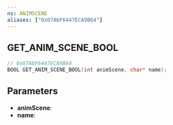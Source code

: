```yaml
---
ns: ANIMSCENE
aliases: ["0x07A6F6447ECA9B64"]
---
```

## GET_ANIM_SCENE_BOOL

```c
// 0x07A6F6447ECA9B64
BOOL GET_ANIM_SCENE_BOOL(int animScene, char* name);
```

## Parameters
* **animScene**:
* **name**:

